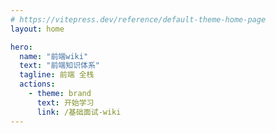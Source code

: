 ```yaml
---
# https://vitepress.dev/reference/default-theme-home-page
layout: home

hero:
  name: "前端wiki"
  text: "前端知识体系"
  tagline: 前端 全栈
  actions:
    - theme: brand
      text: 开始学习
      link: /基础面试-wiki
---
```

